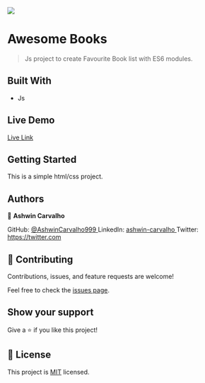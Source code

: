 ![](https://img.shields.io/badge/Microverse-blueviolet)

# Awesome Books

> Js project to create Favourite Book list with ES6 modules.

## Built With

- Js

## Live Demo

[Live Link]()

>

## Getting Started

This is a simple html/css project.

## Authors

👤 **Ashwin Carvalho**

GitHub: [@AshwinCarvalho999 ](https://github.com/AshwinCarvalho999)
LinkedIn: [ashwin-carvalho ](https://www.linkedin.com/in/ashwin-carvalho-5426701b1/)
Twitter: [https://twitter.com ](https://twitter.com)

## 🤝 Contributing

Contributions, issues, and feature requests are welcome!

Feel free to check the [issues page](../../issues/).

## Show your support

Give a ⭐️ if you like this project!

## 📝 License

This project is [MIT](./MIT.md) licensed.
